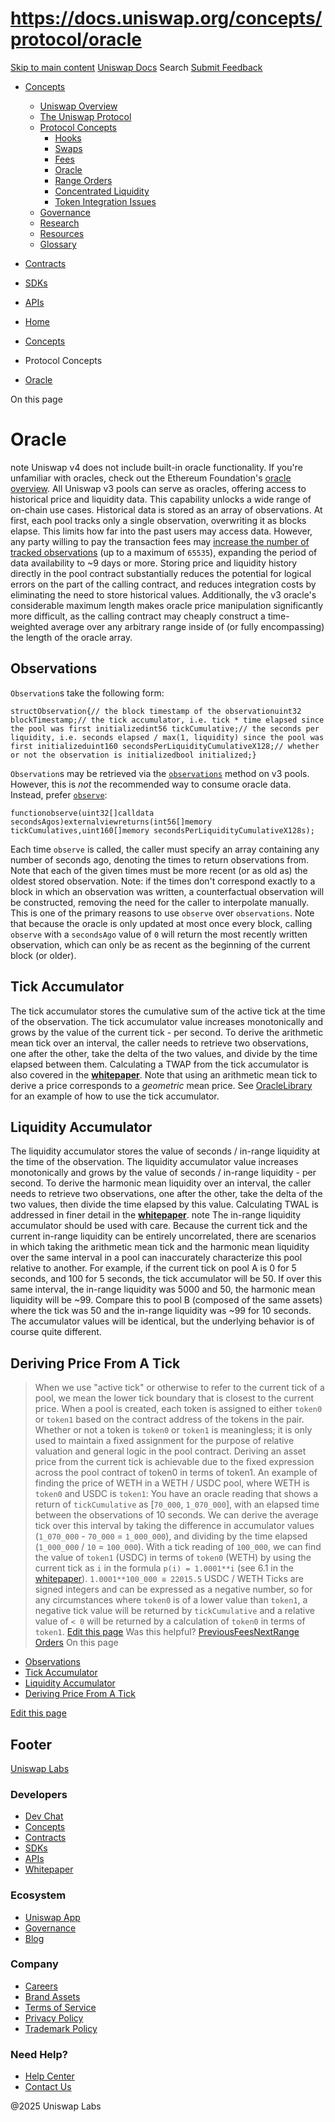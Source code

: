 # https://docs.uniswap.org/concepts/protocol/oracle

[Skip to main content](https://docs.uniswap.org/concepts/protocol/oracle#__docusaurus_skipToContent_fallback)
[Uniswap Docs](https://docs.uniswap.org/)
Search
[Submit Feedback](https://docs.google.com/forms/d/e/1FAIpQLSdjSkZam8KiatL9XACRVxCHjDJjaPGbls77PCXDKFn4JwykXg/viewform)
  * [Concepts](https://docs.uniswap.org/concepts/overview)
    * [Uniswap Overview](https://docs.uniswap.org/concepts/overview)
    * [The Uniswap Protocol](https://docs.uniswap.org/concepts/uniswap-protocol)
    * [Protocol Concepts](https://docs.uniswap.org/concepts/protocol/hooks)
      * [Hooks](https://docs.uniswap.org/concepts/protocol/hooks)
      * [Swaps](https://docs.uniswap.org/concepts/protocol/swaps)
      * [Fees](https://docs.uniswap.org/concepts/protocol/fees)
      * [Oracle](https://docs.uniswap.org/concepts/protocol/oracle)
      * [Range Orders](https://docs.uniswap.org/concepts/protocol/range-orders)
      * [Concentrated Liquidity](https://docs.uniswap.org/concepts/protocol/concentrated-liquidity)
      * [Token Integration Issues](https://docs.uniswap.org/concepts/protocol/integration-issues)
    * [Governance](https://docs.uniswap.org/concepts/governance/overview)
    * [Research](https://docs.uniswap.org/concepts/research)
    * [Resources](https://docs.uniswap.org/concepts/resources)
    * [Glossary](https://docs.uniswap.org/concepts/glossary)
  * [Contracts](https://docs.uniswap.org/contracts/v4/overview)
  * [SDKs](https://docs.uniswap.org/sdk/v4/overview)
  * [APIs](https://docs.uniswap.org/api/subgraph/overview)


  * [Home](https://docs.uniswap.org/)
  * [Concepts](https://docs.uniswap.org/concepts/overview)
  * Protocol Concepts
  * [Oracle](https://docs.uniswap.org/concepts/protocol/oracle)


On this page
# Oracle
note
Uniswap v4 does not include built-in oracle functionality. If you're unfamiliar with oracles, check out the Ethereum Foundation's [oracle overview](https://ethereum.org/en/developers/docs/oracles/).
All Uniswap v3 pools can serve as oracles, offering access to historical price and liquidity data. This capability unlocks a wide range of on-chain use cases.
Historical data is stored as an array of observations. At first, each pool tracks only a single observation, overwriting it as blocks elapse. This limits how far into the past users may access data. However, any party willing to pay the transaction fees may [increase the number of tracked observations](https://docs.uniswap.org/contracts/v3/reference/core/UniswapV3Pool#increaseobservationcardinalitynext) (up to a maximum of `65535`), expanding the period of data availability to ~9 days or more.
Storing price and liquidity history directly in the pool contract substantially reduces the potential for logical errors on the part of the calling contract, and reduces integration costs by eliminating the need to store historical values. Additionally, the v3 oracle's considerable maximum length makes oracle price manipulation significantly more difficult, as the calling contract may cheaply construct a time-weighted average over any arbitrary range inside of (or fully encompassing) the length of the oracle array.
## Observations[​](https://docs.uniswap.org/concepts/protocol/oracle#observations "Direct link to Observations")
`Observation`s take the following form:
```
structObservation{// the block timestamp of the observationuint32 blockTimestamp;// the tick accumulator, i.e. tick * time elapsed since the pool was first initializedint56 tickCumulative;// the seconds per liquidity, i.e. seconds elapsed / max(1, liquidity) since the pool was first initializeduint160 secondsPerLiquidityCumulativeX128;// whether or not the observation is initializedbool initialized;}
```

`Observation`s may be retrieved via the [`observations`](https://docs.uniswap.org/contracts/v3/reference/core/interfaces/pool/IUniswapV3PoolState#observations) method on v3 pools. However, this is _not_ the recommended way to consume oracle data. Instead, prefer [`observe`](https://docs.uniswap.org/contracts/v3/reference/core/UniswapV3Pool#observe):
```
functionobserve(uint32[]calldata secondsAgos)externalviewreturns(int56[]memory tickCumulatives,uint160[]memory secondsPerLiquidityCumulativeX128s);
```

Each time `observe` is called, the caller must specify an array containing any number of seconds ago, denoting the times to return observations from. Note that each of the given times must be more recent (or as old as) the oldest stored observation. Note: if the times don't correspond exactly to a block in which an observation was written, a counterfactual observation will be constructed, removing the need for the caller to interpolate manually. This is one of the primary reasons to use `observe` over `observations`.
Note that because the oracle is only updated at most once every block, calling `observe` with a `secondsAgo` value of `0` will return the most recently written observation, which can only be as recent as the beginning of the current block (or older).
## Tick Accumulator[​](https://docs.uniswap.org/concepts/protocol/oracle#tick-accumulator "Direct link to Tick Accumulator")
The tick accumulator stores the cumulative sum of the active tick at the time of the observation. The tick accumulator value increases monotonically and grows by the value of the current tick - per second.
To derive the arithmetic mean tick over an interval, the caller needs to retrieve two observations, one after the other, take the delta of the two values, and divide by the time elapsed between them. Calculating a TWAP from the tick accumulator is also covered in the [**whitepaper**](https://uniswap.org/whitepaper-v3.pdf). Note that using an arithmetic mean tick to derive a price corresponds to a _geometric_ mean price.
See [OracleLibrary](https://github.com/Uniswap/uniswap-v3-periphery/blob/main/contracts/libraries/OracleLibrary.sol) for an example of how to use the tick accumulator.
## Liquidity Accumulator[​](https://docs.uniswap.org/concepts/protocol/oracle#liquidity-accumulator "Direct link to Liquidity Accumulator")
The liquidity accumulator stores the value of seconds / in-range liquidity at the time of the observation. The liquidity accumulator value increases monotonically and grows by the value of seconds / in-range liquidity - per second.
To derive the harmonic mean liquidity over an interval, the caller needs to retrieve two observations, one after the other, take the delta of the two values, then divide the time elapsed by this value. Calculating TWAL is addressed in finer detail in the [**whitepaper**](https://uniswap.org/whitepaper-v3.pdf).
note
The in-range liquidity accumulator should be used with care. Because the current tick and the current in-range liquidity can be entirely uncorrelated, there are scenarios in which taking the arithmetic mean tick and the harmonic mean liquidity over the same interval in a pool can inaccurately characterize this pool relative to another. For example, if the current tick on pool A is 0 for 5 seconds, and 100 for 5 seconds, the tick accumulator will be 50. If over this same interval, the in-range liquidity was 5000 and 50, the harmonic mean liquidity will be ~99. Compare this to pool B (composed of the same assets) where the tick was 50 and the in-range liquidity was ~99 for 10 seconds. The accumulator values will be identical, but the underlying behavior is of course quite different.
## Deriving Price From A Tick[​](https://docs.uniswap.org/concepts/protocol/oracle#deriving-price-from-a-tick "Direct link to Deriving Price From A Tick")
> When we use "active tick" or otherwise to refer to the current tick of a pool, we mean the lower tick boundary that is closest to the current price.
When a pool is created, each token is assigned to either `token0` or `token1` based on the contract address of the tokens in the pair. Whether or not a token is `token0` or `token1` is meaningless; it is only used to maintain a fixed assignment for the purpose of relative valuation and general logic in the pool contract.
Deriving an asset price from the current tick is achievable due to the fixed expression across the pool contract of token0 in terms of token1.
An example of finding the price of WETH in a WETH / USDC pool, where WETH is `token0` and USDC is `token1`:
You have an oracle reading that shows a return of `tickCumulative` as [`70_000`, `1_070_000`], with an elapsed time between the observations of 10 seconds.
We can derive the average tick over this interval by taking the difference in accumulator values (`1_070_000` - `70_000` = `1_000_000`), and dividing by the time elapsed (`1_000_000` / `10` = `100_000`).
With a tick reading of `100_000`, we can find the value of `token1` (USDC) in terms of `token0` (WETH) by using the current tick as `i` in the formula `p(i) = 1.0001**i` (see 6.1 in the [whitepaper](https://uniswap.org/whitepaper-v3.pdf)).
`1.0001**100_000 ≅ 22015.5` USDC / WETH
Ticks are signed integers and can be expressed as a negative number, so for any circumstances where `token0` is of a lower value than `token1`, a negative tick value will be returned by `tickCumulative` and a relative value of `< 0` will be returned by a calculation of `token0` in terms of `token1`.
[Edit this page](https://github.com/uniswap/uniswap-docs/tree/main/docs/concepts/protocol/oracle.md)
Was this helpful?
[PreviousFees](https://docs.uniswap.org/concepts/protocol/fees)[NextRange Orders](https://docs.uniswap.org/concepts/protocol/range-orders)
On this page
  * [Observations](https://docs.uniswap.org/concepts/protocol/oracle#observations)
  * [Tick Accumulator](https://docs.uniswap.org/concepts/protocol/oracle#tick-accumulator)
  * [Liquidity Accumulator](https://docs.uniswap.org/concepts/protocol/oracle#liquidity-accumulator)
  * [Deriving Price From A Tick](https://docs.uniswap.org/concepts/protocol/oracle#deriving-price-from-a-tick)


[Edit this page](https://github.com/uniswap/uniswap-docs/tree/main/docs/concepts/protocol/oracle.md)
## Footer
[Uniswap Labs](https://docs.uniswap.org/)
### Developers
  * [Dev Chat](https://discord.com/invite/uniswap)
  * [Concepts](https://docs.uniswap.org/concepts/overview)
  * [Contracts](https://docs.uniswap.org/contracts/v4/overview)
  * [SDKs](https://docs.uniswap.org/sdk/v4/overview)
  * [APIs](https://docs.uniswap.org/api/subgraph/overview)
  * [Whitepaper](https://app.uniswap.org/whitepaper-v4.pdf)


### Ecosystem
  * [Uniswap App](https://app.uniswap.org/)
  * [Governance](https://www.uniswapfoundation.org/governance)
  * [Blog](https://blog.uniswap.org/)


### Company
  * [Careers](https://boards.greenhouse.io/uniswaplabs)
  * [Brand Assets](https://github.com/Uniswap/brand-assets/raw/main/Uniswap%20Brand%20Assets.zip)
  * [Terms of Service](https://support.uniswap.org/hc/en-us/articles/30935100859661-Uniswap-Labs-Terms-of-Service)
  * [Privacy Policy](https://support.uniswap.org/hc/en-us/articles/30934457771405-Uniswap-Labs-Privacy-Policy)
  * [Trademark Policy](https://support.uniswap.org/hc/en-us/articles/30934762216973-Uniswap-Labs-Trademark-Guidelines)


### Need Help?
  * [Help Center](https://support.uniswap.org/)
  * [Contact Us](https://support.uniswap.org/hc/en-us/requests/new)


@2025 Uniswap Labs
[](https://github.com/uniswap/uniswap-docs)[](https://twitter.com/Uniswap)[](https://discord.com/invite/uniswap)
